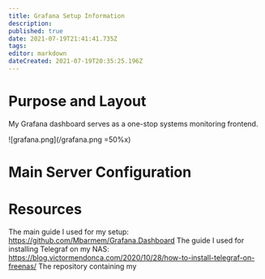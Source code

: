```yaml
---
title: Grafana Setup Information
description: 
published: true
date: 2021-07-19T21:41:41.735Z
tags: 
editor: markdown
dateCreated: 2021-07-19T20:35:25.196Z
---
```


# Purpose and Layout
My Grafana dashboard serves as a one-stop systems monitoring frontend. 

![grafana.png](/grafana.png =50%x)


# Main Server Configuration


# Resources
The main guide I used for my setup: https://github.com/Mbarmem/Grafana.Dashboard
The guide I used for installing Telegraf on my NAS: https://blog.victormendonca.com/2020/10/28/how-to-install-telegraf-on-freenas/
The repository containing my 